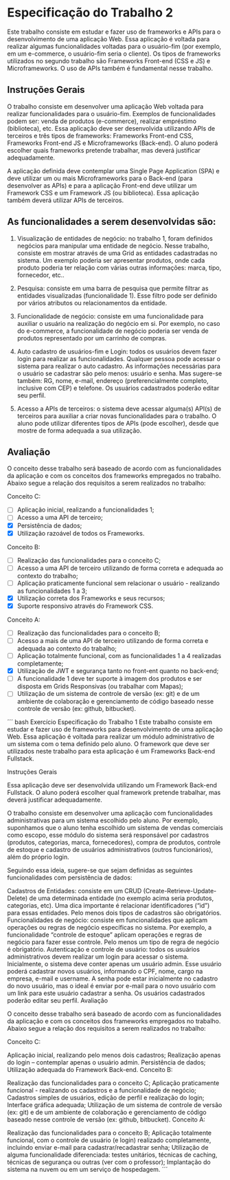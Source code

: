 # Especificação do Trabalho 2
Este trabalho consiste em estudar e fazer uso de frameworks e APIs para o desenvolvimento de uma aplicação Web. Essa aplicação é voltada para realizar algumas funcionalidades voltadas para o usuário-fim (por exemplo, em um e-commerce, o usuário-fim seria o cliente). Os tipos de frameworks utilizados no segundo trabalho são Frameworks Front-end (CSS e JS) e Microframeworks. O uso de APIs também é fundamental nesse trabalho.

## Instruções Gerais

O trabalho consiste em desenvolver uma aplicação Web voltada para realizar funcionalidades para o usuário-fim. Exemplos de funcionalidades podem ser: venda de produtos (e-commerce), realizar empréstimo (biblioteca), etc. Essa aplicação deve ser desenvolvida utilizando APIs de terceiros e três tipos de frameworks: Frameworks Front-end CSS, Frameworks Front-end JS e Microframeworks (Back-end). O aluno poderá escolher quais frameworks pretende trabalhar, mas deverá justificar adequadamente.

A aplicação definida deve contemplar uma Single Page Application (SPA) e deve utilizar um ou mais Microframeworks para o Back-end (para desenvolver as APIs) e para a aplicação Front-end deve utilizar um Framework CSS e um Framework JS (ou biblioteca). Essa aplicação também deverá utilizar APIs de terceiros.

## As funcionalidades a serem desenvolvidas são:

1) Visualização de entidades de negócio: no trabalho 1, foram definidos negócios para manipular uma entidade de negócio. Nesse trabalho, consiste em mostrar através de uma Grid as entidades cadastradas no sistema. Um exemplo poderia ser apresentar produtos, onde cada produto poderia ter relação com várias outras informações: marca, tipo, fornecedor, etc..

2) Pesquisa: consiste em uma barra de pesquisa que permite filtrar as entidades visualizadas (funcionalidade 1). Esse filtro pode ser definido por vários atributos ou relacionamentos da entidade.

3) Funcionalidade de negócio: consiste em uma funcionalidade para auxiliar o usuário na realização do negócio em si. Por exemplo, no caso do e-commerce, a funcionalidade de negócio poderia ser venda de produtos representado por um carrinho de compras. 

4) Auto cadastro de usuários-fim e Login: todos os usuários devem fazer login para realizar as funcionalidades. Qualquer pessoa pode acessar o sistema para realizar o auto cadastro. As informações necessárias para o usuário se cadastrar são pelo menos: usuário e senha. Mas sugere-se também: RG, nome, e-mail, endereço (preferencialmente completo, inclusive com CEP) e telefone. Os usuários cadastrados poderão editar seu perfil.

5) Acesso a APIs de terceiros: o sistema deve acessar alguma(s) API(s) de terceiros para auxiliar a criar novas funcionalidades para o trabalho. O aluno pode utilizar diferentes tipos de APIs (pode escolher), desde que mostre de forma adequada a sua utilização.

## Avaliação

O conceito desse trabalho será baseado de acordo com as funcionalidades da aplicação e com os conceitos dos frameworks empregados no trabalho. Abaixo segue a relação dos requisitos a serem realizados no trabalho:

Conceito C:

 - [ ] Aplicação inicial, realizando a funcionalidades 1;
 - [ ] Acesso a uma API de terceiro;
 - [x] Persistência de dados;
 - [x] Utilização razoável de todos os Frameworks.

Conceito B:

 - [ ] Realização das funcionalidades para o conceito C;
 - [ ] Acesso a uma API de terceiro utilizando de forma correta e adequada ao contexto do trabalho;
 - [ ] Aplicação praticamente funcional sem relacionar o usuário - realizando as funcionalidades 1 a 3;
 - [x] Utilização correta dos Frameworks e seus recursos;
 - [x] Suporte responsivo através do Framework CSS.

Conceito A:

 - [ ] Realização das funcionalidades para o conceito B;
 - [ ] Acesso a mais de uma API de terceiro utilizando de forma correta e adequada ao contexto do trabalho;
 - [ ] Aplicação totalmente funcional, com as funcionalidades 1 a 4 realizadas completamente;
 - [x] Utilização de JWT e segurança tanto no front-ent quanto no back-end;
 - [ ] A funcionalidade 1 deve ter suporte à imagem dos produtos e ser disposta em Grids Responsivas (ou trabalhar com Mapas);
 - [ ] Utilização de um sistema de controle de versão (ex: git) e de um ambiente de colaboração e gerenciamento de código baseado nesse controle de versão (ex: github, bitbucket).

´´´ bash
Exercício
Especificação do Trabalho 1
Este trabalho consiste em estudar e fazer uso de frameworks para desenvolvimento de uma aplicação Web. Essa aplicação é voltada para realizar um módulo administrativo de um sistema com o tema definido pelo aluno. O framework que deve ser utilizados neste trabalho para esta aplicação é um Frameworks Back-end Fullstack.

Instruções Gerais

Essa aplicação deve ser desenvolvida utilizando um Framework Back-end Fullstack. O aluno poderá escolher qual framework pretende trabalhar, mas deverá justificar adequadamente.

O trabalho consiste em desenvolver uma aplicação com funcionalidades administrativas para um sistema escolhido pelo aluno. Por exemplo, suponhamos que o aluno tenha escolhido um sistema de vendas comerciais como escopo, esse módulo do sistema será responsável por cadastros (produtos, categorias, marca, fornecedores), compra de produtos, controle de estoque e cadastro de usuários administrativos (outros funcionários), além do próprio login.

Seguindo essa ideia, sugere-se que sejam definidas as seguintes funcionalidades com persistência de dados:

Cadastros de Entidades: consiste em um CRUD (Create-Retrieve-Update-Delete) de uma determinada entidade (no exemplo acima seria produtos, categorias, etc). Uma dica importante é relacionar identificadores (“id”) para essas entidades. Pelo menos dois tipos de cadastros são obrigatórios.
Funcionalidades de negócio: consiste em funcionalidades que aplicam operações ou regras de negócio específicas no sistema. Por exemplo, a funcionalidade “controle de estoque” aplicam operações e regras de negócio para fazer esse controle. Pelo menos um tipo de regra de negócio é obrigatório.
Autenticação e controle de usuário: todos os usuários administrativos devem realizar um login para acessar o sistema. Inicialmente, o sistema deve conter apenas um usuário admin. Esse usuário poderá cadastrar novos usuários, informando o CPF, nome, cargo na empresa, e-mail e username. A senha pode estar inicialmente no cadastro do novo usuário, mas o ideal é enviar por e-mail para o novo usuário com um link para este usuário cadastrar a senha. Os usuários cadastrados poderão editar seu perfil.
Avaliação

O conceito desse trabalho será baseado de acordo com as funcionalidades da aplicação e com os conceitos dos frameworks empregados no trabalho. Abaixo segue a relação dos requisitos a serem realizados no trabalho:

Conceito C:

Aplicação inicial, realizando pelo menos dois cadastros;
Realização apenas do login – contemplar apenas o usuário admin.
Persistência de dados;
Utilização adequada do Framework Back-end.
Conceito B:

Realização das funcionalidades para o conceito C;
Aplicação praticamente funcional - realizando os cadastros e a funcionalidade de negócio;
Cadastros simples de usuários, edição de perfil e realização do login;
Interface gráfica adequada;
Utilização de um sistema de controle de versão (ex: git) e de um ambiente de colaboração e gerenciamento de código baseado nesse controle de versão (ex: github, bitbucket).
 Conceito A:

Realização das funcionalidades para o conceito B;
Aplicação totalmente funcional, com o controle de usuário (e login) realizado completamente, incluindo enviar e-mail para cadastrar/recadastrar senha;
Utilização de alguma funcionalidade diferenciada: testes unitários, técnicas de caching, técnicas de segurança ou outras (ver com o professor);
Implantação do sistema na nuvem ou em um serviço de hospedagem.
´´´